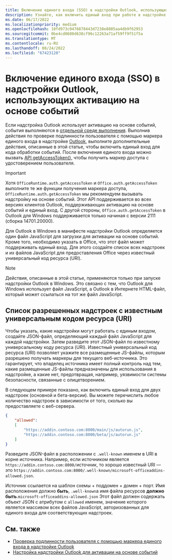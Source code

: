 ```yaml
---
title: Включение единого входа (SSO) в надстройки Outlook, использующих активацию на основе событий
description: Узнайте, как включить единый вход при работе в надстройке активации на основе событий.
ms.date: 06/17/2022
ms.localizationpriority: medium
ms.openlocfilehash: 10fd973c0476878443d7238e8805aa4db9f62953
ms.sourcegitcommit: 0be4cd0680d638cf96c12263a71af59ff9f51f5a
ms.translationtype: MT
ms.contentlocale: ru-RU
ms.lasthandoff: 08/24/2022
ms.locfileid: "67423120"
---
```

# <a name="enable-single-sign-on-sso-in-outlook-add-ins-that-use-event-based-activation"></a>Включение единого входа (SSO) в надстройки Outlook, использующих активацию на основе событий

Если надстройка Outlook использует активацию на основе событий, события выполняются в [отдельной среде выполнения](../testing/runtimes.md). Выполнив действия по проверке подлинности пользователя с помощью маркера единого входа в надстройке [Outlook](authenticate-a-user-with-an-sso-token.md), выполните дополнительные действия, описанные в этой статье, чтобы включить единый вход для кода обработки событий. После включения единого входа можно вызвать [API getAccessToken(),](/javascript/api/office-runtime/officeruntime.auth) чтобы получить маркер доступа с удостоверением пользователя.

> [!IMPORTANT]
> Хотя `OfficeRuntime.auth.getAccessToken` и `Office.auth.getAccessToken` выполните те же функции получения маркера доступа, `OfficeRuntime.auth.getAccessToken` мы рекомендуем вызывать надстройку на основе событий. Этот API поддерживается во всех версиях клиентов Outlook, поддерживающих активацию на основе событий и единый вход. С другой стороны, `Office.auth.getAccessToken` в Outlook для Windows поддерживается только начиная с версии 2111 (сборка 14701.20000).

Для Outlook в Windows в манифесте надстройки Outlook определяется один файл JavaScript для загрузки для активации на основе событий. Кроме того, необходимо указать в Office, что этот файл может поддерживать единый вход. Для этого создайте список всех надстроек и их файлов JavaScript для предоставления Office через известный универсальный код ресурса (URI).

> [!NOTE]
> Действия, описанные в этой статье, применяются только при запуске надстройки Outlook в Windows. Это связано с тем, что Outlook для Windows использует файл JavaScript, а Outlook в Интернете HTML-файл, который может ссылаться на тот же файл JavaScript.

## <a name="list-allowed-add-ins-with-a-well-known-uri"></a>Список разрешенных надстроек с известным универсальным кодом ресурса (URI)

Чтобы указать, какие надстройки могут работать с единым входом, создайте JSON-файл, определяющий каждый файл JavaScript для каждой надстройки. Затем разведите этот JSON-файл по известному универсальному коду ресурса (URI). Известный универсальный код ресурса (URI) позволяет укажите все размещенные JS-файлы, которым разрешено получать маркеры для текущего веб-источника. Это гарантирует, что владелец источника имеет полный контроль над тем, какие размещенные JS-файлы предназначены для использования в надстройке, а какие нет, предотвращая, например, уязвимости системы безопасности, связанные с олицетворением.

В следующем примере показано, как включить единый вход для двух надстроек (основной и бета-версии). Вы можете перечислить любое количество надстроек в зависимости от того, сколько вы предоставляете с веб-сервера.

```json
{
    "allowed":
    [
        "https://addin.contoso.com:8000/main/js/autorun.js",
        "https://addin.contoso.com:8000/beta/js/autorun.js"
    ]
}
```

Разведите JSON-файл в расположении с `.well-known` именем в URI в корне источника. Например, если источником является `https://addin.contoso.com:8000/`источник, то хорошо известный URI — это `https://addin.contoso.com:8000/.well-known/microsoft-officeaddins-allowed.json`.

Источник ссылается на шаблон схемы + поддомен + домен + порт. Имя расположения должно **быть**, `.well-known`а имя файла ресурсов **должно быть**.`microsoft-officeaddins-allowed.json` Этот файл должен содержать объект JSON с атрибутом с `allowed` именем, значение которого является массивом всех файлов JavaScript, авторизованных для единого входа для соответствующих надстроек.

## <a name="see-also"></a>См. также

- [Проверка подлинности пользователя с помощью маркера единого входа в надстройке Outlook](authenticate-a-user-with-an-sso-token.md)
- [Настройка надстройки Outlook для активации на основе событий](autolaunch.md)
